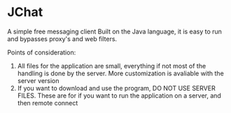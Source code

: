 # JChat
A simple free messaging client
Built on the Java language, it is easy to run and bypasses proxy's and web filters.

Points of consideration:
1. All files for the application are small, everything if not most of the handling is done by the server. More customization is avaliable with the server version
2. If you want to download and use the program, DO NOT USE SERVER FILES. These are for if you want to run the application on a server, and then remote connect
